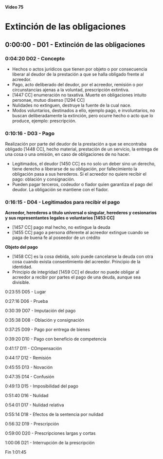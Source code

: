 **Video 75**
# Extinción de las obligaciones

## 0:00:00 - D01 - Extinción de las obligaciones

### 0:04:20 D02 - Concepto

- Hechos o actos jurídicos que tienen por objeto o por consecuencia liberar al deudor de la prestación a que se halla obligado frente al acreedor.
- Pago, acto deliberado del deudor, por el acreedor, remisión o por circunstancias ajenas a la voluntad, prescripción extintiva.
- [1447 CC] enumeración no taxativa. Muerte en obligaciones intuito personae, mutuo disenso [1294 CC]
- Nulidades no extinguen, destruye la fuente de la cual nace.
- Modos voluntarios, destinados a ello, ejemplo pago, e involuntarios, no buscan deliberadamente la extinción, pero ocurre hecho o acto que lo produce, ejemplo: prescripción.
 
### 0:10:16 - D03 - Pago

Realización por parte del deudor de la prestación a que se encontraba obligado [1448 CC], hecho material, prestación de un servicio, la entrega de una cosa o una omisión, en caso de obligaciones de no hacer.

- Legitimados, el deudor [1450 CC] es no solo un deber sino un derecho, tiene derecho a liberarse de su obligación, por fallecimiento la obligación pasa a sus herederos. Si el acreedor no quiere recibir el pago: oblación y consignación.
- Pueden pagar terceros, codeudor o fiador quien garantiza el pago del deudor. La obligación se mantiene con el fiador.

### 0:16:15 - D04 - Legitimados para recibir el pago

**Acreedor, herederos a titulo universal o singular, herederos y cesionarios y sus representantes legales o voluntarios [1453 CC]**

- [1457 CC] pago mal hecho, no extingue la deuda
- [1455 CC] pago a persona diferente al acreedor extingue cuando se paga de buena fe al poseedor de un crédito

**Objeto del pago**

- [1458 CC] es la cosa debida, solo puede cancelarse la deuda con otra cosa cuando exista consentimiento del acreedor. Principio de la identidad.
- Principio de integridad [1459 CC] el deudor no puede obligar al acreedor a recibir por partes el pago de una deuda, aunque sea divisible.

0:23:55 D05 - Lugar
 
0:27:16 D06 - Prueba

0:30:39 D07 - Imputación del pago

0:35:38 D08 - Oblación y consignación
 
0:37:25 D09 - Pago por entrega de bienes
 
0:39:20 D10 - Pago con beneficio de competencia

0:41:17 D11 - COmpensación
 
0:44:17 D12 - Remisión

0:45:55 D13 - Novación
 
0:47:35 D14 - Confusión
 
0:49:13 D15 - Imposibilidad del pago
 
0:51:40 D16 - Nulidad

0:54:01 D17 - Nulidad relativa
 
0:55:14 D18 - Efectos de la sentencia por nulidad
 
0:56:32 D19 - Prescripción
 
0:59:00 D20 - Prescripciones largas y cortas

1:00:06 D21 - Interrupción de la prescripción

Fin 1:01:45